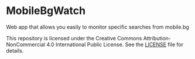 # MobileBgWatch
Web app that allows you easily to monitor specific searches from mobile.bg

This repository is licensed under the Creative Commons Attribution-NonCommercial 4.0 International Public License. See the [LICENSE](./LICENSE) file for details.
